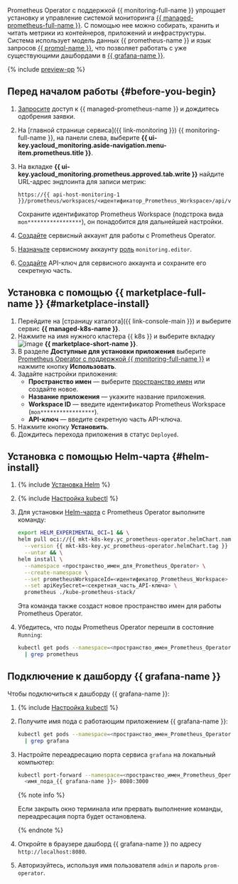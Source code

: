 Prometheus Operator с поддержкой {{ monitoring-full-name }} упрощает установку и управление системой мониторинга [{{ managed-prometheus-full-name }}](../../monitoring/operations/prometheus/index.md). С помощью нее можно собирать, хранить и читать метрики из контейнеров, приложений и инфраструктуры. Система использует модель данных {{ prometheus-name }} и язык запросов [{{ promql-name }}](https://prometheus.io/docs/prometheus/latest/querying/basics/), что позволяет работать с уже существующими дашбордами в [{{ grafana-name }}](https://grafana.com/grafana/).

{% include [preview-pp](../preview-pp.md) %}

## Перед началом работы {#before-you-begin}

1. [Запросите](../../monitoring/operations/prometheus/index.md#access) доступ к {{ managed-prometheus-name }} и дождитесь одобрения заявки. 
1. На [главной странице сервиса]({{ link-monitoring }}) {{ monitoring-full-name }}, на панели слева, выберите **{{ ui-key.yacloud_monitoring.aside-navigation.menu-item.prometheus.title }}**.
1. На вкладке **{{ ui-key.yacloud_monitoring.prometheus.approved.tab.write }}** найдите URL-адрес эндпоинта для записи метрик:

   ```text
   https://{{ api-host-monitoring-1 }}/prometheus/workspaces/<идентификатор_Prometheus_Workspace>/api/v1/write
   ```

   Сохраните идентификатор Prometheus Workspace (подстрока вида `mon*****************`), он понадобится для дальнейшей настройки.

1. [Создайте](../../iam/operations/sa/create.md) сервисный аккаунт для работы с Prometheus Operator.
1. [Назначьте](../../iam/operations/sa/assign-role-for-sa.md) сервисному аккаунту [роль](../../monitoring/security/index.md#monitoring-editor) `monitoring.editor`.
1. [Создайте](../../iam/operations/api-key/create.md) API-ключ для сервисного аккаунта и сохраните его секретную часть.

## Установка с помощью {{ marketplace-full-name }} {#marketplace-install}

1. Перейдите на [страницу каталога]({{ link-console-main }}) и выберите сервис **{{ managed-k8s-name }}**.
1. Нажмите на имя нужного кластера {{ k8s }} и выберите вкладку ![image](../../_assets/marketplace.svg) **{{ marketplace-short-name }}**.
2. В разделе **Доступные для установки приложения** выберите [Prometheus Operator с поддержкой {{ monitoring-full-name }}](/marketplace/products/yc/prometheus-operator) и нажмите кнопку **Использовать**.
3. Задайте настройки приложения:
   * **Пространство имен** — выберите [пространство имен](../../managed-kubernetes/concepts/index.md#namespace) или создайте новое.
   * **Название приложения** — укажите название приложения.
   * **Workspace ID** — введите идентификатор Prometheus Workspace (`mon*****************`).
   * **API-ключ** — введите секретную часть API-ключа.
4. Нажмите кнопку **Установить**.
5. Дождитесь перехода приложения в статус `Deployed`.

## Установка с помощью Helm-чарта {#helm-install}

1. {% include [Установка Helm](../managed-kubernetes/helm-install.md) %}
1. {% include [Настройка kubectl](../managed-kubernetes/kubectl-install.md) %}
1. Для установки [Helm-чарта](https://helm.sh/docs/topics/charts/) с Prometheus Operator выполните команду:

   ```bash
   export HELM_EXPERIMENTAL_OCI=1 && \
   helm pull oci://{{ mkt-k8s-key.yc_prometheus-operator.helmChart.name }} \
     --version {{ mkt-k8s-key.yc_prometheus-operator.helmChart.tag }} \
     --untar && \
   helm install \
     --namespace <пространство_имен_для_Prometheus_Operator> \
     --create-namespace \
     --set prometheusWorkspaceId=<идентификатор_Prometheus_Workspace> \
     --set apiKeySecret=<секретная_часть_API-ключа> \
     prometheus ./kube-prometheus-stack/
   ```

   Эта команда также создаст новое пространство имен для работы Prometheus Operator.

1. Убедитесь, что поды Prometheus Operator перешли в состояние `Running`:

   ```bash
   kubectl get pods --namespace=<пространство_имен_Prometheus_Operator> \
     | grep prometheus
   ```

## Подключение к дашборду {{ grafana-name }}

Чтобы подключиться к дашборду {{ grafana-name }}:

1. {% include [Настройка kubectl](../managed-kubernetes/kubectl-install.md) %}
1. Получите имя пода с работающим приложением {{ grafana-name }}:

   ```bash
   kubectl get pods --namespace=<пространство_имен_Prometheus_Operator> \
     | grep grafana
   ```

1. Настройте переадресацию порта сервиса `grafana` на локальный компьютер:

   ```bash
   kubectl port-forward --namespace=<пространство_имен_Prometheus_Operator> \
     <имя_пода_{{ grafana-name }}> 8080:3000
   ```

   {% note info %}

   Если закрыть окно терминала или прервать выполнение команды, переадресация порта будет остановлена.

   {% endnote %}

1. Откройте в браузере дашборд {{ grafana-name }} по адресу `http://localhost:8080`.
1. Авторизуйтесь, используя имя пользователя `admin` и пароль `prom-operator`.